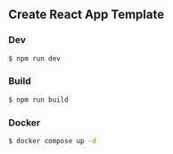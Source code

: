 ## Create React App Template

### Dev
```bash
$ npm run dev
```

### Build
```bash
$ npm run build
```

### Docker
```bash
$ docker compose up -d
```
